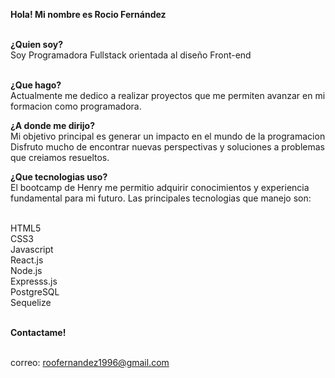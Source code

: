 <Hx><b>Hola! Mi nombre es Rocio Fernández</b></Hx>

<br><b>¿Quien soy? </b>
<br> Soy Programadora Fullstack orientada al diseño Front-end 

<br><b>¿Que hago?</b>
<br> Actualmente me dedico a realizar proyectos que me permiten avanzar en mi formacion como programadora. 

<b>¿A donde me dirijo?</b>
<br> Mi objetivo principal es generar un impacto en el mundo de la programacion
<br>Disfruto mucho de encontrar nuevas perspectivas y soluciones a problemas que creiamos resueltos.

<b>¿Que tecnologias uso?</b>
<br> El bootcamp de Henry me permitio adquirir conocimientos y experiencia fundamental para mi futuro. Las principales tecnologias que manejo son:

<br> HTML5
<br>CSS3
<br>Javascript
<br>React.js
<br>Node.js
<br>Expresss.js
<br>PostgreSQL
<br>Sequelize<br>

<br><b>Contactame!</b>

<br>correo: roofernandez1996@gmail.com
